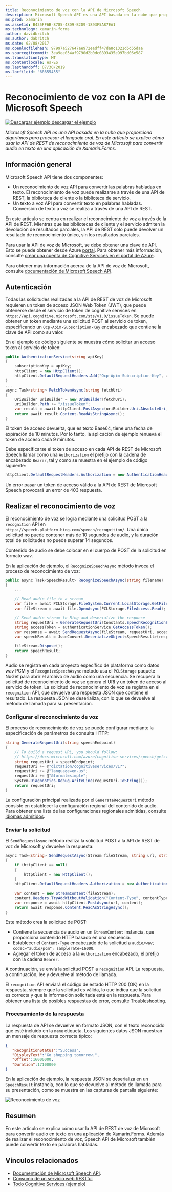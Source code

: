 ```yaml
---
title: Reconocimiento de voz con la API de Microsoft Speech
description: Microsoft Speech API es una API basada en la nube que proporciona algoritmos para procesar el lenguaje oral. En este artículo se explica cómo usar la API de REST de reconocimiento de voz de Microsoft para convertir audio en texto en una aplicación de Xamarin.Forms.
ms.prod: xamarin
ms.assetid: B435FF6B-8785-48D9-B2D9-1893F5A87EA1
ms.technology: xamarin-forms
author: davidbritch
ms.author: dabritch
ms.date: 02/08/2017
ms.openlocfilehash: 97997a527647ae972eadff47da8c1321d5d55daa
ms.sourcegitcommit: 3ea9ee034af9790d2b0dc0893435e997bd06e587
ms.translationtype: MT
ms.contentlocale: es-ES
ms.lasthandoff: 07/30/2019
ms.locfileid: "68655455"
---
```

# <a name="speech-recognition-using-the-microsoft-speech-api"></a>Reconocimiento de voz con la API de Microsoft Speech

[![Descargar ejemplo](~/media/shared/download.png) descargar el ejemplo](https://docs.microsoft.com/samples/xamarin/xamarin-forms-samples/webservices-todocognitiveservices)

_Microsoft Speech API es una API basada en la nube que proporciona algoritmos para procesar el lenguaje oral. En este artículo se explica cómo usar la API de REST de reconocimiento de voz de Microsoft para convertir audio en texto en una aplicación de Xamarin.Forms._

## <a name="overview"></a>Información general

Microsoft Speech API tiene dos componentes:

- Un reconocimiento de voz API para convertir las palabras habladas en texto. El reconocimiento de voz puede realizarse a través de una API de REST, la biblioteca de cliente o la biblioteca de servicio.
- Un texto a voz API para convertir texto en palabras habladas. Conversión de texto a voz se realiza a través de una API de REST.

En este artículo se centra en realizar el reconocimiento de voz a través de la API de REST. Mientras que las bibliotecas de cliente y el servicio admiten la devolución de resultados parciales, la API de REST solo puede devolver un resultado de reconocimiento único, sin los resultados parciales.

Para usar la API de voz de Microsoft, se debe obtener una clave de API. Esto se puede obtener desde Azure [portal](https://portal.azure.com/). Para obtener más información, consulte [crear una cuenta de Cognitive Services en el portal de Azure](/azure/cognitive-services/cognitive-services-apis-create-account).

Para obtener más información acerca de la API de voz de Microsoft, consulte [documentación de Microsoft Speech API](/azure/cognitive-services/speech/home/).

## <a name="authentication"></a>Autenticación

Todas las solicitudes realizadas a la API de REST de voz de Microsoft requieren un token de acceso JSON Web Token (JWT), que puede obtenerse desde el servicio de token de cognitive services en `https://api.cognitive.microsoft.com/sts/v1.0/issueToken`. Se puede obtener un token mediante una solicitud POST al servicio de token, especificando un `Ocp-Apim-Subscription-Key` encabezado que contiene la clave de API como su valor.

En el ejemplo de código siguiente se muestra cómo solicitar un acceso token al servicio de token:

```csharp
public AuthenticationService(string apiKey)
{
    subscriptionKey = apiKey;
    httpClient = new HttpClient();
    httpClient.DefaultRequestHeaders.Add("Ocp-Apim-Subscription-Key", apiKey);
}
...
async Task<string> FetchTokenAsync(string fetchUri)
{
    UriBuilder uriBuilder = new UriBuilder(fetchUri);
    uriBuilder.Path += "/issueToken";
    var result = await httpClient.PostAsync(uriBuilder.Uri.AbsoluteUri, null);
    return await result.Content.ReadAsStringAsync();
}
```

El token de acceso devuelta, que es texto Base64, tiene una fecha de expiración de 10 minutos. Por lo tanto, la aplicación de ejemplo renueva el token de acceso cada 9 minutos.

Debe especificarse el token de acceso en cada API de REST de Microsoft Speech llamar como una `Authorization` el prefijo con la cadena de encabezado `Bearer`, tal y como se muestra en el ejemplo de código siguiente:

```csharp
httpClient.DefaultRequestHeaders.Authorization = new AuthenticationHeaderValue("Bearer", bearerToken);
```

Un error pasar un token de acceso válido a la API de REST de Microsoft Speech provocará un error de 403 respuesta.

## <a name="performing-speech-recognition"></a>Realizar el reconocimiento de voz

El reconocimiento de voz se logra mediante una solicitud POST a la `recognition` API en `https://speech.platform.bing.com/speech/recognition/`. Una única solicitud no puede contener más de 10 segundos de audio, y la duración total de solicitudes no puede superar 14 segundos.

Contenido de audio se debe colocar en el cuerpo de POST de la solicitud en formato wav.

En la aplicación de ejemplo, el `RecognizeSpeechAsync` método invoca el proceso de reconocimiento de voz:

```csharp
public async Task<SpeechResult> RecognizeSpeechAsync(string filename)
{
    ...

    // Read audio file to a stream
    var file = await PCLStorage.FileSystem.Current.LocalStorage.GetFileAsync(filename);
    var fileStream = await file.OpenAsync(PCLStorage.FileAccess.Read);

    // Send audio stream to Bing and deserialize the response
    string requestUri = GenerateRequestUri(Constants.SpeechRecognitionEndpoint);
    string accessToken = authenticationService.GetAccessToken();
    var response = await SendRequestAsync(fileStream, requestUri, accessToken, Constants.AudioContentType);
    var speechResult = JsonConvert.DeserializeObject<SpeechResult>(response);

    fileStream.Dispose();
    return speechResult;
}
```

Audio se registra en cada proyecto específico de plataforma como datos wav PCM y el `RecognizeSpeechAsync` método usa el `PCLStorage` paquete NuGet para abrir el archivo de audio como una secuencia. Se recupera la solicitud de reconocimiento de voz se genera el URI y un token de acceso al servicio de token. La solicitud de reconocimiento de voz se registra en el `recognition` API, que devuelve una respuesta JSON que contiene el resultado. La respuesta JSON se deserializa, con lo que se devuelve al método de llamada para su presentación.

### <a name="configuring-speech-recognition"></a>Configurar el reconocimiento de voz

El proceso de reconocimiento de voz se puede configurar mediante la especificación de parámetros de consulta HTTP:

```csharp
string GenerateRequestUri(string speechEndpoint)
{
    // To build a request URL, you should follow:
    // https://docs.microsoft.com/azure/cognitive-services/speech/getstarted/getstartedrest
    string requestUri = speechEndpoint;
    requestUri += @"dictation/cognitiveservices/v1?";
    requestUri += @"language=en-us";
    requestUri += @"&format=simple";
    System.Diagnostics.Debug.WriteLine(requestUri.ToString());
    return requestUri;
}
```

La configuración principal realizada por el `GenerateRequestUri` método consiste en establecer la configuración regional del contenido de audio. Para obtener una lista de las configuraciones regionales admitidas, consulte [idiomas admitidos](/azure/cognitive-services/speech/api-reference-rest/supportedlanguages/).

### <a name="sending-the-request"></a>Enviar la solicitud

El `SendRequestAsync` método realiza la solicitud POST a la API de REST de voz de Microsoft y devuelve la respuesta:

```csharp
async Task<string> SendRequestAsync(Stream fileStream, string url, string bearerToken, string contentType)
{
    if (httpClient == null)
    {
        httpClient = new HttpClient();
    }
    httpClient.DefaultRequestHeaders.Authorization = new AuthenticationHeaderValue("Bearer", bearerToken);

    var content = new StreamContent(fileStream);
    content.Headers.TryAddWithoutValidation("Content-Type", contentType);
    var response = await httpClient.PostAsync(url, content);
    return await response.Content.ReadAsStringAsync();
}
```

Este método crea la solicitud de POST:

- Contiene la secuencia de audio en un `StreamContent` instancia, que proporciona contenido HTTP basado en una secuencia.
- Establecer el `Content-Type` encabezado de la solicitud a `audio/wav; codec="audio/pcm"; samplerate=16000`.
- Agregar el token de acceso a la `Authorization` encabezado, el prefijo con la cadena `Bearer`.

A continuación, se envía la solicitud POST a `recognition` API. La respuesta, a continuación, lee y devuelve al método de llamada.

El `recognition` API enviará el código de estado HTTP 200 (OK) en la respuesta, siempre que la solicitud es válida, lo que indica que la solicitud es correcta y que la información solicitada está en la respuesta. Para obtener una lista de posibles respuestas de error, consulte [Troubleshooting](/azure/cognitive-services/speech/troubleshooting).

### <a name="processing-the-response"></a>Procesamiento de la respuesta

La respuesta de API se devuelve en formato JSON, con el texto reconocido que esté incluido en la `name` etiqueta. Los siguientes datos JSON muestran un mensaje de respuesta correcta típico:

```json
{  
   "RecognitionStatus":"Success",
   "DisplayText":"Go shopping tomorrow.",
   "Offset":16000000,
   "Duration":17100000
}
```

En la aplicación de ejemplo, la respuesta JSON se deserializa en un `SpeechResult` instancia, con lo que se devuelve al método de llamada para su presentación, como se muestra en las capturas de pantalla siguiente:

![](speech-recognition-images/speech-recognition.png "Reconocimiento de voz")

## <a name="summary"></a>Resumen

En este artículo se explica cómo usar la API de REST de voz de Microsoft para convertir audio en texto en una aplicación de Xamarin.Forms. Además de realizar el reconocimiento de voz, Speech API de Microsoft también puede convertir texto en palabras habladas.

## <a name="related-links"></a>Vínculos relacionados

- [Documentación de Microsoft Speech API](/azure/cognitive-services/speech/home/).
- [Consumo de un servicio web RESTful](~/xamarin-forms/data-cloud/web-services/rest.md)
- [Todo Cognitive Services (ejemplo)](https://docs.microsoft.com/samples/xamarin/xamarin-forms-samples/webservices-todocognitiveservices)

